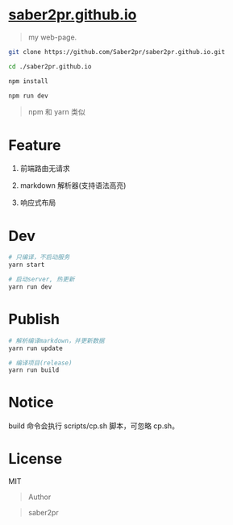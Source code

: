# [saber2pr.github.io](https://saber2pr.github.io/)

> my web-page.

```bash
git clone https://github.com/Saber2pr/saber2pr.github.io.git

cd ./saber2pr.github.io

npm install

npm run dev
```

> npm 和 yarn 类似

# Feature

1. 前端路由无请求

2. markdown 解析器(支持语法高亮)

3. 响应式布局

# Dev

```bash
# 只编译，不启动服务
yarn start

# 启动server, 热更新
yarn run dev
```

# Publish

```bash
# 解析编译markdown，并更新数据
yarn run update

# 编译项目(release)
yarn run build
```

# Notice

build 命令会执行 scripts/cp.sh 脚本，可忽略 cp.sh。

# License

MIT

> Author

> saber2pr
